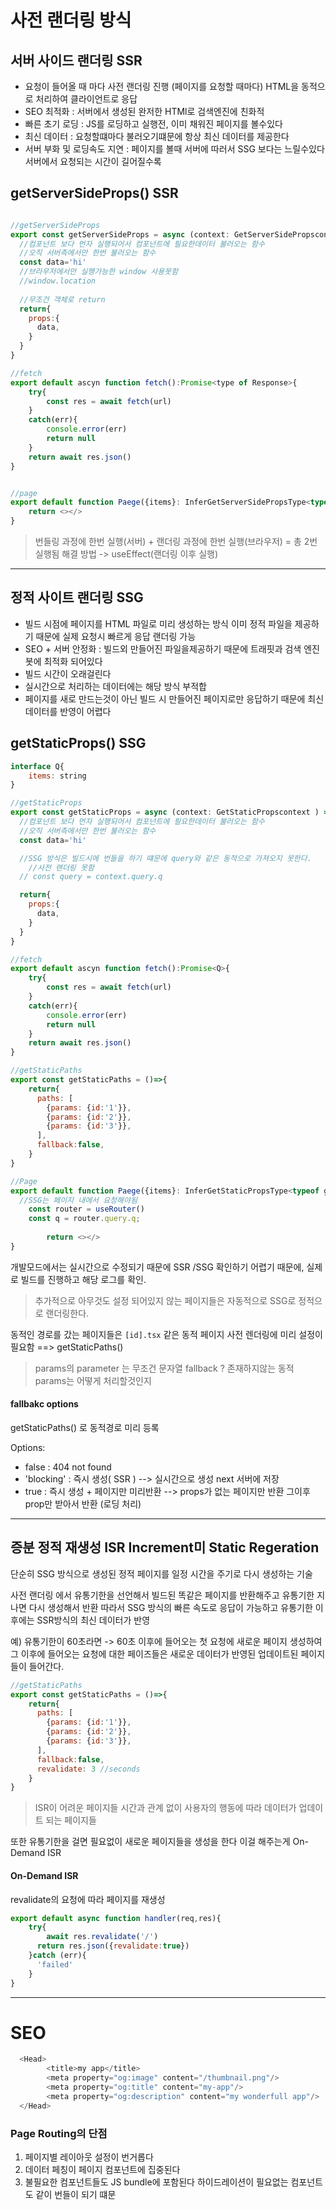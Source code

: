
# 사전 랜더링 방식 
## 서버 사이드 랜더링 SSR 
- 요청이 들어올 때 마다 사전 랜더링 진행 (페이지를 요청할 때마다) HTML을 동적으로 처리하여 클라이언트로 응답 
- SEO 최적화 : 서버에서 생성된 완저한 HTMl로 검색엔진에 친화적
- 빠른 초기 로딩 : JS를 로딩하고 실행전, 이미 채워진 페이지를 볼수있다 
- 최신 데이터 : 요청할떄마다 불러오기떄문에 항상 최신 데이터를 제공한다 
- 서버 부화 및 로딩속도 지연 : 페이지를 볼때 서버에 따러서 SSG 보다는 느릴수있다 서버에서 요청되는 시간이 길어질수록 

## getServerSideProps() SSR 

```javascript 

//getServerSideProps
export const getServerSideProps = async (context: GetServerSidePropscontext ) => {
  //컴포넌트 보다 먼자 실행되어서 컴포넌트에 필요한데이터 불러오는 함수 
  //오직 서버측에서만 한번 불러오는 함수 
  const data='hi'
  //브라우저에서만 실행가능한 window 사용못함 
  //window.location
  
  //무조건 객체로 return 
  return{
    props:{
      data,
    }
  }
}

//fetch 
export default ascyn function fetch():Promise<type of Response>{
  	try{
		const res = await fetch(url)
	}
	catch(err){
    	console.error(err)
      	return null
    }
	return await res.json() 
}


//page 
export default function Paege({items}: InferGetServerSidePropsType<typeof getServerSideProps>){
	return <></>		
}
```

>번들링 과정에 한번 실행(서버) +  랜더링 과정에 한번 실행(브라우저) = 총 2번 실행됨 
해결 방법 -> useEffect(랜더링 이후 실행) 

-----
## 정적 사이트 랜더링 SSG
- 빌드 시점에 페이지를 HTML 파일로 미리 생성하는 방식 이미 정적 파일을 제공하기 때문에 실제 요청시 빠르게 응답 랜더링 가능 
- SEO + 서버 안정화 : 빌드외  만들어진 파일을제공하기 때문에 트래핏과 검색 엔진 봇에 최적화 되어있다 
- 빌드 시간이 오래걸린다 
- 실시간으로 처리하는 데이터에는 해당 방식 부적합 
- 페이지를 새로 만드는것이 아닌 빌드 시 만들어진 페이지로만 응답하기 때문에 최신 데이터를 반영이 어렵다 

## getStaticProps() SSG
```javascript
interface Q{
	items: string
}

//getStaticProps
export const getStaticProps = async (context: GetStaticPropscontext ) => {
  //컴포넌트 보다 먼자 실행되어서 컴포넌트에 필요한데이터 불러오는 함수 
  //오직 서버측에서만 한번 불러오는 함수 
  const data='hi'

  //SSG 방식은 빌드시에 번들을 하기 떄문에 query와 같은 동적으로 가져오지 못한다.
	//사전 랜더링 못함 
  // const query = context.query.q 

  return{
    props:{
      data,
    }
  }
}

//fetch 
export default ascyn function fetch():Promise<Q>{
  	try{
		const res = await fetch(url)
	}
	catch(err){
    	console.error(err)
      	return null
    }
	return await res.json() 
}  

//getStaticPaths 
export const getStaticPaths = ()=>{
	return{
      paths: [
        {params: {id:'1'}},
        {params: {id:'2'}},
        {params: {id:'3'}},
      ],
      fallback:false,
    }	
}

//Page 
export default function Paege({items}: InferGetStaticPropsType<typeof getStaticProps>){
  //SSG는 페이지 내에서 요청해야됨 
  	const router = useRouter()
    const q = router.query.q;
  
		return <></>
}
```

개발모드에서는 실시간으로 수정되기 때문에 SSR /SSG 확인하기 어렵기 때문에,  실제로 빌드를 진행하고 해당 로그를 확인. 
> 추가적으로 아무것도 설정 되어있지 않는 페이지들은 자동적으로 SSG로 정적으로 랜더링한다. 


동적인 경로를 갔는 페이지들은  `[id].tsx` 같은 동적 페이지 사전 렌더링에 미리 설정이 필요함 ==> getStaticPaths()
>  params의 parameter 는 무조건 문자열 
fallback ?  존재하지않는 동적 params는 어떻게 처리할것인지 


#### fallbakc options 
getStaticPaths() 로 동적경로 미리 등록 


Options: 
- false : 404 not found 
- 'blocking' : 즉시 생성( SSR ) -->  실시간으로 생성 next 서버에 저장 
- true : 즉시 생성 + 페이지만 미리반환 -->  props가 없는 페이지만 반환 그이후 prop만 받아서 반환  (로딩 처리) 

---

## 증분 정적 재생성  ISR  Increment미 Static Regeration

단순히 SSG 방식으로 생성된 정적 페이지를 일정 시간을 주기로 다시 생성하는 기술 

사전 랜더링 에서 유통기한을 선언해서 빌드된 똑같은 페이지를 반환해주고 유통기한 지나면 다시 생성해서 반환 
따라서 SSG 방식의 빠른 속도로 응답이 가능하고 유통기한 이후에는 SSR방식의 최신 데이터가 반영

예) 유통기한이 60초라면 -> 60초 이후에 들어오는 첫 요청에 새로운 페이지 생성하여 그 이후에 들어오는 요청에 대한 페이즈들은 새로운 데이터가 반영된 업데이트된 페이지들이 들어간다. 

```javascript 
//getStaticPaths 
export const getStaticPaths = ()=>{
	return{
      paths: [
        {params: {id:'1'}},
        {params: {id:'2'}},
        {params: {id:'3'}},
      ],
      fallback:false,
      revalidate: 3 //seconds 
    }	
}
```

> ISR이 어려운 페이지들 
시간과 관계 없이 사용자의 행동에 따라 데이터가 업데이트 되는 페이지들 

또한 유통기한을 걸면  필요없이 새로운 페이지들을 생성을 한다  이걸 해주는게 On-Demand ISR 

#### On-Demand ISR 
revalidate의 요청에 따라 페이지를 재생성 
```javascript 
export default async function handler(req,res){
	try{
    	await res.revalidate('/')
      return res.json({revalidate:true})
    }catch (err){
      'failed'
    }
}
```
------



# SEO 

```javascript 
  <Head>
        <title>my app</title>
        <meta property="og:image" content="/thumbnail.png"/>
        <meta property="og:title" content="my-app"/>
        <meta property="og:description" content="my wonderfull app"/>
  </Head>
```

### Page Routing의 단점 


1. 페이지별 레이아웃 설정이 번거롭다
2. 데이터 페칭이 페이지 컴포넌트에 집중된다 
3. 불필요한 컴포넌트들도 JS bundle에 포함된다  하이드레이션이 필요없는 컴포넌트도 같이 번들이 되기 떄문 





